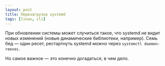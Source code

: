 ```yaml
---
layout: post
title: Перезагрузка systemd
tags: [linux, cli]
---
```

При обновлении системы может случиться такое, что systemd не видит новых изменений (новые динамические библиотеки, например).
Семь бед — один ресет, рестартнуть systemd можно через `systemctl daemon-reexec`.

Но самое важное — это конечно догадаться, в чем дело.

